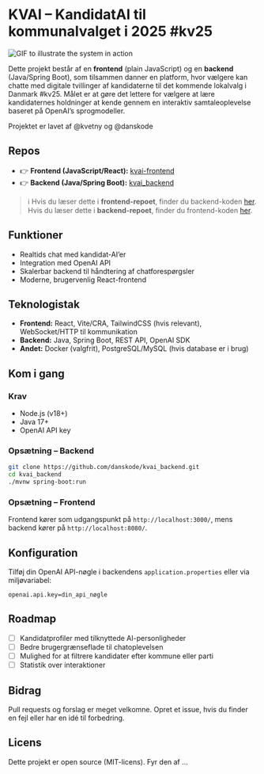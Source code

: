 # KVAI – KandidatAI til kommunalvalget i 2025 #kv25

![GIF to illustrate the system in action](/src/main/resources/static/kv25ai.gif)

Dette projekt består af en **frontend** (plain JavaScript) og en **backend** (Java/Spring Boot), som tilsammen danner en platform, hvor vælgere kan chatte med digitale tvillinger af kandidaterne til det kommende lokalvalg i Danmark #kv25.
Målet er at gøre det lettere for vælgere at lære kandidaternes holdninger at kende gennem en interaktiv samtaleoplevelse baseret på OpenAI’s sprogmodeller.  

Projektet er lavet af @kvetny og @danskode

## Repos  
- 👉 **Frontend (JavaScript/React):** [kvai-frontend](https://github.com/danskode/kvai-frontend)  
- 👉 **Backend (Java/Spring Boot):** [kvai_backend](https://github.com/danskode/kvai_backend)  

> ℹ️ Hvis du læser dette i **frontend-repoet**, finder du backend-koden [her](https://github.com/danskode/kvai_backend).  
> Hvis du læser dette i **backend-repoet**, finder du frontend-koden [her](https://github.com/danskode/kvai-frontend).  

## Funktioner  
- Realtids chat med kandidat-AI’er  
- Integration med OpenAI API  
- Skalerbar backend til håndtering af chatforespørgsler  
- Moderne, brugervenlig React-frontend  

## Teknologistak  
- **Frontend:** React, Vite/CRA, TailwindCSS (hvis relevant), WebSocket/HTTP til kommunikation  
- **Backend:** Java, Spring Boot, REST API, OpenAI SDK  
- **Andet:** Docker (valgfrit), PostgreSQL/MySQL (hvis database er i brug)  

## Kom i gang  

### Krav  
- Node.js (v18+)  
- Java 17+  
- OpenAI API key  

### Opsætning – Backend  
```bash
git clone https://github.com/danskode/kvai_backend.git
cd kvai_backend
./mvnw spring-boot:run
````

### Opsætning – Frontend

Frontend kører som udgangspunkt på `http://localhost:3000/`, mens backend kører på `http://localhost:8080/`.

## Konfiguration

Tilføj din OpenAI API-nøgle i backendens `application.properties` eller via miljøvariabel:

```properties
openai.api.key=din_api_nøgle
```

## Roadmap

* [ ] Kandidatprofiler med tilknyttede AI-personligheder
* [ ] Bedre brugergrænseflade til chatoplevelsen
* [ ] Mulighed for at filtrere kandidater efter kommune eller parti
* [ ] Statistik over interaktioner

## Bidrag

Pull requests og forslag er meget velkomne.
Opret et issue, hvis du finder en fejl eller har en idé til forbedring.

## Licens

Dette projekt er open source (MIT-licens). Fyr den af ...
